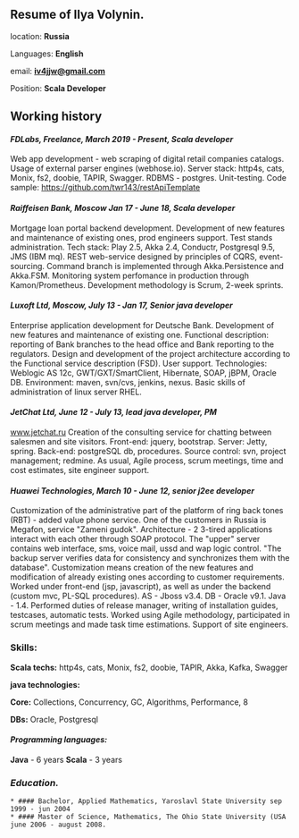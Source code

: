 ## Resume of Ilya Volynin.

location: **Russia**

Languages: **English**

email: **iv4jjw@gmail.com**

Position: **Scala Developer** 

## Working history


#### _FDLabs, Freelance, March 2019 - Present, Scala developer_
Web app development - web scraping of digital retail companies catalogs.
Usage of external parser engines (webhose.io). Server stack: http4s, cats, Monix, fs2, doobie, TAPIR, Swagger. RDBMS - postgres. Unit-testing. Code sample: https://github.com/twr143/restApiTemplate


#### _Raiffeisen Bank, Moscow Jan 17 - June 18, Scala developer_
Mortgage loan portal backend development. Development of new features and maintenance of existing ones, prod engineers support. Test stands administration. Tech stack: Play 2.5, Akka 2.4, Conductr, Postgresql 9.5, JMS (IBM mq). REST web-service designed by principles of CQRS, event-sourcing. Command branch is implemented through Akka.Persistence and Akka.FSM.  Monitoring system perfomance in production through Kamon/Prometheus. Development methodology is Scrum, 2-week sprints.

#### _Luxoft Ltd, Moscow, July 13 - Jan 17, Senior java developer_
Enterprise application development for Deutsche Bank. Development of new features and maintenance of existing one.  Functional description: reporting of Bank branches to the head office and Bank reporting 
to the regulators. Design and development of the project architecture according to the Functional service description (FSD). User support. Technologies: Weblogic AS 12c, GWT/GXT/SmartClient, Hibernate, SOAP, jBPM, Oracle DB. Environment: maven, svn/cvs, jenkins, nexus. Basic skills of administration of linux server RHEL. 


#### _JetChat Ltd, June 12 - July 13, lead java developer, PM_

www.jetchat.ru Creation of the consulting service for chatting between salesmen and site visitors. Front-end: jquery, bootstrap. Server: Jetty, spring. Back-end: postgreSQL db, procedures. Source control: svn, project management; redmine. As usual, Agile process, scrum meetings, time and cost estimates, site engineer support.


#### _Huawei Technologies, March 10 - June 12, senior j2ee developer_

Customization of the administrative part of the platform of ring back tones (RBT) - added value phone service. One of the customers in Russia is Megafon, service "Zameni gudok". Architecture - 2 3-tired applications interact with each other through SOAP protocol. The "upper" server contains web interface, sms, voice mail, ussd and wap logic control. "The backup server verifies data for consistency and synchronizes them with the database". Customization means creation of the new features and modification of already existing ones according to customer requirements. Worked under front-end (jsp, javascript), as well as under the backend (custom mvc, PL-SQL procedures). AS - Jboss v3.4. DB - Oracle v9.1. Java - 1.4. Performed duties of release manager, writing of installation guides, testcases, automatic tests. Worked using Agile methodology, participated in scrum meetings and made task time estimations. Support of site engineers.


### Skills:
**Scala techs:**   http4s, cats, Monix, fs2, doobie, TAPIR, Akka, Kafka, Swagger 

**java technologies:**

**Core:**  Collections, Concurrency, GC, Algorithms, Performance, 8

**DBs:** Oracle, Postgresql

#### _Programming languages:_
**Java** - 6 years
**Scala** - 3 years

### _Education._
	* #### Bachelor, Applied Mathematics, Yaroslavl State University sep 1999 - jun 2004 
	* #### Master of Science, Mathematics, The Ohio State University (USA june 2006 - august 2008.
